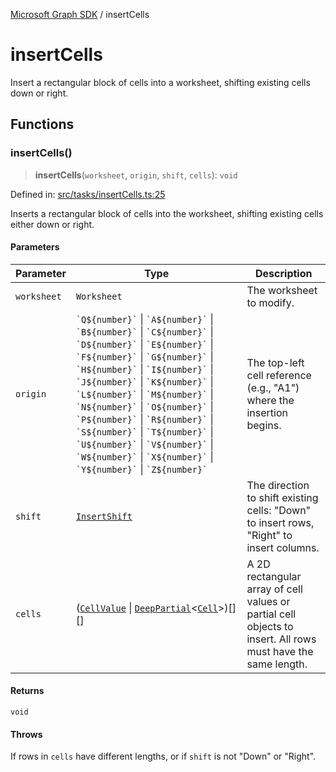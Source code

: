 [Microsoft Graph SDK](README.md) / insertCells

# insertCells

Insert a rectangular block of cells into a worksheet, shifting existing cells down or right.

## Functions

### insertCells()

> **insertCells**(`worksheet`, `origin`, `shift`, `cells`): `void`

Defined in: [src/tasks/insertCells.ts:25](https://github.com/Future-Secure-AI/sharepoint-workbook/blob/main/src/tasks/insertCells.ts#L25)

Inserts a rectangular block of cells into the worksheet, shifting existing cells either down or right.

#### Parameters

| Parameter | Type | Description |
| ------ | ------ | ------ |
| `worksheet` | `Worksheet` | The worksheet to modify. |
| `origin` | `` `Q${number}` `` \| `` `A${number}` `` \| `` `B${number}` `` \| `` `C${number}` `` \| `` `D${number}` `` \| `` `E${number}` `` \| `` `F${number}` `` \| `` `G${number}` `` \| `` `H${number}` `` \| `` `I${number}` `` \| `` `J${number}` `` \| `` `K${number}` `` \| `` `L${number}` `` \| `` `M${number}` `` \| `` `N${number}` `` \| `` `O${number}` `` \| `` `P${number}` `` \| `` `R${number}` `` \| `` `S${number}` `` \| `` `T${number}` `` \| `` `U${number}` `` \| `` `V${number}` `` \| `` `W${number}` `` \| `` `X${number}` `` \| `` `Y${number}` `` \| `` `Z${number}` `` | The top-left cell reference (e.g., "A1") where the insertion begins. |
| `shift` | [`InsertShift`](models/Shift.md#insertshift) | The direction to shift existing cells: "Down" to insert rows, "Right" to insert columns. |
| `cells` | ([`CellValue`](models/Cell.md#cellvalue-1) \| [`DeepPartial`](models/DeepPartial.md#deeppartial)\<[`Cell`](models/Cell.md#cell)\>)[][] | A 2D rectangular array of cell values or partial cell objects to insert. All rows must have the same length. |

#### Returns

`void`

#### Throws

If rows in `cells` have different lengths, or if `shift` is not "Down" or "Right".
